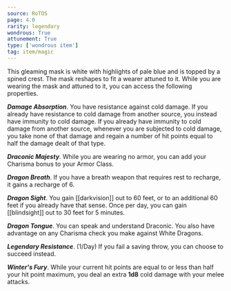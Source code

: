 ```yaml
---
source: RoTOS
page: 4.0
rarity: legendary
wondrous: True
attunement: True
type: ['wondrous item']
tag: item/magic
---
```


This gleaming mask is white with highlights of pale blue and is topped by a spined crest. The mask reshapes to fit a wearer attuned to it. While you are wearing the mask and attuned to it, you can access the following properties.

**_Damage Absorption_**. You have resistance against cold damage. If you already have resistance to cold damage from another source, you instead have immunity to cold damage. If you already have immunity to cold damage from another source, whenever you are subjected to cold damage, you take none of that damage and regain a number of hit points equal to half the damage dealt of that type.

**_Draconic Majesty_**. While you are wearing no armor, you can add your Charisma bonus to your Armor Class.

**_Dragon Breath_**. If you have a breath weapon that requires rest to recharge, it gains a recharge of 6.

**_Dragon Sight_**. You gain [[darkvision]] out to 60 feet, or to an additional 60 feet if you already have that sense. Once per day, you can gain [[blindsight]] out to 30 feet for 5 minutes.

**_Dragon Tongue_**. You can speak and understand Draconic. You also have advantage on any Charisma check you make against White Dragons.

**_Legendary Resistance_**. (1/Day) If you fail a saving throw, you can choose to succeed instead.

**_Winter's Fury_**. While your current hit points are equal to or less than half your hit point maximum, you deal an extra **1d8** cold damage with your melee attacks.


